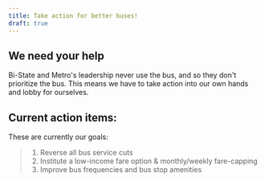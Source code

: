 ```yaml
---
title: Take action for better buses!
draft: true
---
```


## We need your help 
Bi-State and Metro's leadership never use the bus, and so they don't prioritize the bus. This means we have to take action into our own hands and lobby for ourselves. 

## Current action items:
These are currently our goals:

> 1. Reverse all bus service cuts
> 2. Institute a low-income fare option & monthly/weekly fare-capping
> 3. Improve bus frequencies and bus stop amenities